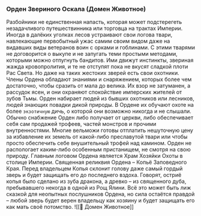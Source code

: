 ###  Орден Звериного Оскала (Домен Животное)
Разбойники не единственная напасть, которая может подстерегеть незадачливого путешествинника или торговца на трактах Империи. Иногда в далёких уголках лесов устраивают свои логова твари, навлекающие первобытный ужас самим своим видом даже на видавших виды ветеранов воин с орками и гоблинами. С этими тварями не договорится о выкупе и не запугать теми простыми методами, которыми можно отпугнуть бандитов. Ими движут инстинкты, звериная жажда кровопролития, и те не отступят пока не вкусят сладкой плоти Рас Света. Но даже на таких жестоких зверей есть свои охотники. Члены Ордена обладают знаниями и снаряжением, которых более чем достаточно, чтобы сразить от мала до велика. Их взор не затуманен, а рассудок ясен, и они охраняют спокойствие имперских жителей от зубов Тьмы.
Орден набирает людей из бывших охотников или лесников, людей знающих повадки дикой природы. В Ордене их обучают охоте на более `экзотичную` дичь, о которой они возможно никогда и не слышали.
Обычно снабжение Орден либо получает от церкви, либо обеспечивает себя сам продажей трофеев, частей монстров и прочими внутренностями. Многие вельможи готовы отплатить нешуточную цену за избавление их земель от какой-либо преславутой твари или чтобы просто обеспечить себе внушительный трофей над камином.
Орден не распологает каким-либо особенным пристанищем, не смотря на свою природу. Главным логовом Ордена является Храм Хозяйки Охоты в столице Империи.
Священная реликвия Ордена – Копьё Заповедного Края. Перед владельцем Копья склонит голову даже самый гордый зверь и будет защищать его до последнего вздоха. Говорят, остриё копья было сделано из зуба дракона, а древко – из священного дуба, пребывавшего некогда в одной из Рощ Ялини. Всё это может быть лиж сказкой для неопытных послушников Ордена, но сила остаётся правдой – любой зверь будет верен владельцу как хозяину и будет защищать его как мать своё потомство.
![[🦌 Домен Животное]]